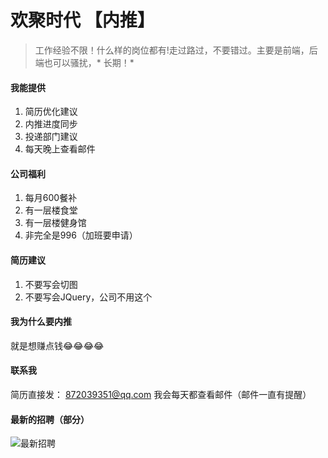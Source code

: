 
# 欢聚时代 【内推】

> 工作经验不限！什么样的岗位都有!走过路过，不要错过。主要是前端，后端也可以骚扰，* 长期！*

#### 我能提供
1. 简历优化建议
2. 内推进度同步
3. 投递部门建议
4. 每天晚上查看邮件

#### 公司福利
1. 每月600餐补
2. 有一层楼食堂
3. 有一层楼健身馆
4. 非完全是996（加班要申请）

#### 简历建议
1. 不要写会切图
2. 不要写会JQuery，公司不用这个

#### 我为什么要内推
就是想赚点钱😂😂😂😂

#### 联系我
简历直接发： 872039351@qq.com
我会每天都查看邮件（邮件一直有提醒）


#### 最新的招聘（部分）
![最新招聘](https://s3.ax1x.com/2021/01/08/sKiwnS.png)
